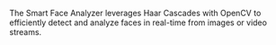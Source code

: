 The Smart Face Analyzer leverages Haar Cascades with OpenCV to efficiently detect and analyze faces in real-time from images or video streams.
